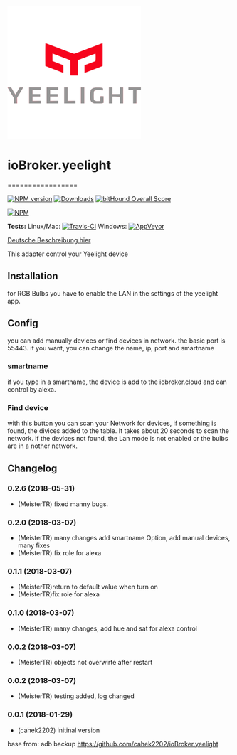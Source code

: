![Logo](admin/yeelight.png)
# ioBroker.yeelight
=================

[![NPM version](http://img.shields.io/npm/v/iobroker.landroid-s.svg)](https://www.npmjs.com/package/iobroker.landroid-s)
[![Downloads](https://img.shields.io/npm/dm/iobroker.landroid-s.svg)](https://www.npmjs.com/package/iobroker.landroid-s)
[![bitHound Overall Score](https://www.bithound.io/github/MeisterTR/ioBroker.yeelight/badges/score.svg)](https://www.bithound.io/github/MeisterTR/iobroker.yeelight)

[![NPM](https://nodei.co/npm/iobroker.yeelight.png?downloads=true)](https://nodei.co/npm/iobroker.yeelight/)

**Tests:** Linux/Mac: [![Travis-CI](https://api.travis-ci.org/MeisterTR/ioBroker.yeelight.svg?branch=master)](https://travis-ci.org/MeisterTR/ioBroker.yeelight)
Windows: [![AppVeyor](https://ci.appveyor.com/api/projects/status/github/MeisterTR/ioBroker.yeelight?branch=master&svg=true)](https://ci.appveyor.com/project/MeisterTR/ioBroker-yeelight/)


[Deutsche Beschreibung hier](README_de.md)

This adapter control your Yeelight device

## Installation
for RGB Bulbs you have to enable the LAN in the settings of the yeelight app.

## Config
you can add manually devices or find devices in network. the basic port is 55443. if you want, you can change the name, ip, port and smartname

### smartname
if you type in a smartname, the device is add to the iobroker.cloud and can control by alexa. 

### Find device
with this button you can scan your Network for devices, if something is found, the divices added to the table. It takes about 20 seconds to scan the network. if the devices not found, the Lan mode is not enabled or the bulbs are in a nother network.


## Changelog
### 0.2.6 (2018-05-31)
* (MeisterTR) fixed manny bugs.
### 0.2.0 (2018-03-07)
* (MeisterTR) many changes add smartname Option, add manual devices, many fixes
* (MeisterTR) fix role for alexa
### 0.1.1 (2018-03-07)
* (MeisterTR)return to default value when turn on
* (MeisterTR)fix role for alexa
### 0.1.0 (2018-03-07)
* (MeisterTR) many changes, add hue and sat for alexa control
### 0.0.2 (2018-03-07)
* (MeisterTR) objects not overwirte after restart
### 0.0.2 (2018-03-07)
* (MeisterTR) testing added, log changed
### 0.0.1 (2018-01-29)
* (cahek2202) initinal version



base from: adb backup https://github.com/cahek2202/ioBroker.yeelight